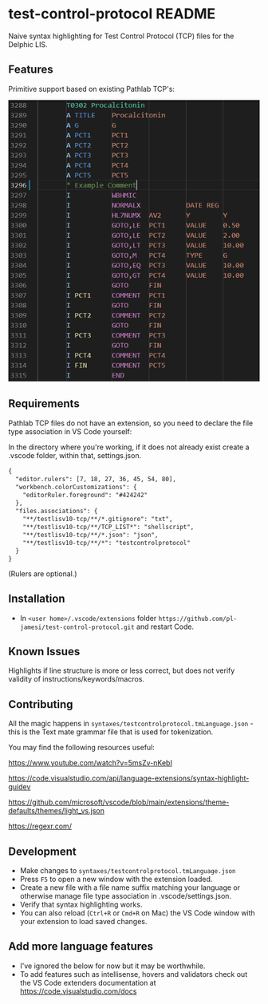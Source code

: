 # test-control-protocol README

Naive syntax highlighting for Test Control Protocol (TCP) files for the Delphic LIS.

## Features

Primitive support based on existing Pathlab TCP's:

![Example of Highlighting](images\tcp-highlighting-example.png)

## Requirements

Pathlab TCP files do not have an extension, so you need to declare the file type association in VS Code yourself:

In the directory where you're working, if it does not already exist create a .vscode folder, within that, settings.json.

```
{
  "editor.rulers": [7, 18, 27, 36, 45, 54, 80],
  "workbench.colorCustomizations": {
    "editorRuler.foreground": "#424242"
  },
  "files.associations": {
    "**/testlisv10-tcp/**/*.gitignore": "txt",
    "**/testlisv10-tcp/**/TCP_LIST*": "shellscript",
    "**/testlisv10-tcp/**/*.json": "json",
    "**/testlisv10-tcp/**/*": "testcontrolprotocol"
  }
}
```

(Rulers are optional.)

## Installation

- In `<user home>/.vscode/extensions` folder `https://github.com/pl-jamesi/test-control-protocol.git` and restart Code.

## Known Issues

Highlights if line structure is more or less correct, but does not verify validity of instructions/keywords/macros.

## Contributing

All the magic happens in `syntaxes/testcontrolprotocol.tmLanguage.json` - this is the Text mate grammar file that is used for tokenization.

You may find the following resources useful:

https://www.youtube.com/watch?v=5msZv-nKebI

https://code.visualstudio.com/api/language-extensions/syntax-highlight-guidev

https://github.com/microsoft/vscode/blob/main/extensions/theme-defaults/themes/light_vs.json

https://regexr.com/

## Development

- Make changes to `syntaxes/testcontrolprotocol.tmLanguage.json`
- Press `F5` to open a new window with the extension loaded.
- Create a new file with a file name suffix matching your language or otherwise manage file type association in .vscode/settings.json.
- Verify that syntax highlighting works.
- You can also reload (`Ctrl+R` or `Cmd+R` on Mac) the VS Code window with your extension to load saved changes.

## Add more language features

- I've ignored the below for now but it may be worthwhile.
- To add features such as intellisense, hovers and validators check out the VS Code extenders documentation at https://code.visualstudio.com/docs
